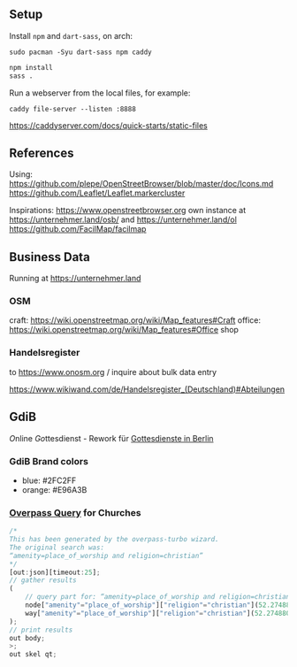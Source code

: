 ## Setup

Install `npm` and `dart-sass`, on arch:

    sudo pacman -Syu dart-sass npm caddy

``` sh
npm install
sass .
```

Run a webserver from the local files, for example:

    caddy file-server --listen :8888
    
https://caddyserver.com/docs/quick-starts/static-files

## References

Using:
https://github.com/plepe/OpenStreetBrowser/blob/master/doc/Icons.md
https://github.com/Leaflet/Leaflet.markercluster

Inspirations:
https://www.openstreetbrowser.org own instance at https://unternehmer.land/osb/ and https://unternehmer.land/ol
https://github.com/FacilMap/facilmap

## Business Data

Running at https://unternehmer.land

### OSM

craft: https://wiki.openstreetmap.org/wiki/Map_features#Craft
office: https://wiki.openstreetmap.org/wiki/Map_features#Office
shop

### Handelsregister

to https://www.onosm.org / inquire about bulk data entry

https://www.wikiwand.com/de/Handelsregister_(Deutschland)#Abteilungen


## GdiB

*O*nline *Go*ttesdienst - Rework für [Gottesdienste in Berlin](http://gottesdienst-in-berlin.de)

### GdiB Brand colors

- blue: #2FC2FF
- orange: #E96A3B

### [Overpass Query](https://overpass-turbo.eu) for Churches

```javascript
/*
This has been generated by the overpass-turbo wizard.
The original search was:
“amenity=place_of_worship and religion=christian”
*/
[out:json][timeout:25];
// gather results
(
    // query part for: “amenity=place_of_worship and religion=christian”
    node["amenity"="place_of_worship"]["religion"="christian"](52.274880130680536,12.9254150390625,52.73462861156322,13.830413818359375);
    way["amenity"="place_of_worship"]["religion"="christian"](52.274880130680536,12.9254150390625,52.73462861156322,13.830413818359375);
);
// print results
out body;
>;
out skel qt;
```
